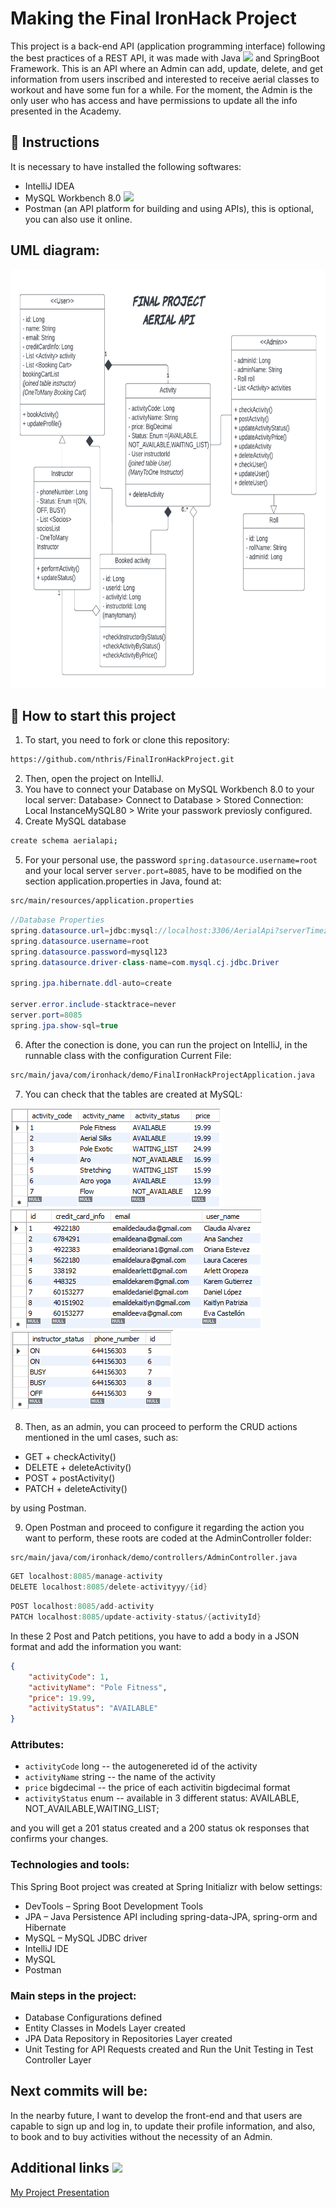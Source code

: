 # Making the Final IronHack Project
This project is a back-end API (application programming interface) following the best practices of a REST API, it was made with Java <img src="https://icongr.am/devicon/java-original.svg?size=128&color=currentColor" height="30px" weight="30px"> and SpringBoot Framework. This is an API where an Admin can add, update, delete, and get information
from users inscribed and interested to receive aerial classes to workout and have some fun for a while. For the moment, the Admin is the only user who has access and have permissions to
update all the info presented in the Academy.

## 📝 Instructions
It is necessary to have installed the following softwares:
- IntelliJ IDEA 
- MySQL Workbench 8.0 <img src="https://icongr.am/devicon/mysql-original.svg?size=64&color=currentColor" height="30px" weight="30px">
- Postman (an API platform for building and using APIs), this is optional, you can also use it online.

## UML diagram:
<img src="FINAL PROJECT UML2 .png" height="670" weight= "611">

## 🌱 How to start this project
1) To start, you need to fork or clone this repository:
```sh
https://github.com/nthris/FinalIronHackProject.git
```
2) Then, open the project on IntelliJ.
3) You have to connect your Database on MySQL Workbench 8.0 to your local server: Database> Connect to Database > Stored Connection: Local InstanceMySQL80 > Write your passwork previosly configured.
4) Create MySQL database
```sh mysql
create schema aerialapi;
```

5) For your personal use, the password `spring.datasource.username=root` and your local server `server.port=8085`, have to be modified on the section application.properties in Java, found at: 

```sh
src/main/resources/application.properties

```
 
 ```java
 //Database Properties
spring.datasource.url=jdbc:mysql://localhost:3306/AerialApi?serverTimezone=UTC
spring.datasource.username=root
spring.datasource.password=mysql123
spring.datasource.driver-class-name=com.mysql.cj.jdbc.Driver

spring.jpa.hibernate.ddl-auto=create

server.error.include-stacktrace=never
server.port=8085
spring.jpa.show-sql=true
 ```

6) After the conection is done, you can run the project on IntelliJ, in the runnable class with the configuration Current File:

```sh
src/main/java/com/ironhack/demo/FinalIronHackProjectApplication.java
```

7) You can check that the tables are created at MySQL:
<img src="activity_table.png">
<img src="user_table.png">
<img src="instructor_table.png">

8) Then, as an admin, you can proceed to perform the CRUD actions mentioned in the uml cases, such as: 
- GET + checkActivity() 
- DELETE + deleteActivity() 
- POST + postActivity() 
- PATCH + deleteActivity()

by using Postman.

9) Open Postman and proceed to configure it regarding the action you want to perform, these roots are coded at the AdminController folder:
```sh
src/main/java/com/ironhack/demo/controllers/AdminController.java
```
``` java
GET localhost:8085/manage-activity
DELETE localhost:8085/delete-activityyy/{id}
```
``` java
POST localhost:8085/add-activity
PATCH localhost:8085/update-activity-status/{activityId}
```
In these 2 Post and Patch petitions, you have to add a body in a JSON format and add the information you want: 
``` json
{
    "activityCode": 1,
    "activityName": "Pole Fitness",
    "price": 19.99,
    "activityStatus": "AVAILABLE"
}
```
### Attributes:

- `activityCode` long -- the autogenereted id of the activity
- `activityName` string -- the name of the activity
- `price` bigdecimal -- the price of each activitin bigdecimal format
- `activityStatus` enum  -- available in 3 different status: AVAILABLE, NOT_AVAILABLE,WAITING_LIST;

and you will get a 201 status created and a 200 status ok responses that confirms your changes.

### Technologies and tools:

This Spring Boot project was created at Spring Initializr with below settings:
- DevTools – Spring Boot Development Tools
- JPA – Java Persistence API including spring-data-JPA, spring-orm and Hibernate
- MySQL – MySQL JDBC driver
- IntelliJ IDE
- MySQL
- Postman

### Main steps in the project:

- Database Configurations defined
- Entity Classes in Models Layer created
- JPA Data Repository in Repositories Layer created
- Unit Testing for API Requests created and Run the Unit Testing in Test Controller Layer

## Next commits will be:
In the nearby future, I want to develop the front-end and that users are capable to sign up and log in, to update their profile information, and also, to book and to buy activities without the necessity of an Admin.

## Additional links <img src="https://icongr.am/octicons/link-external.svg?size=64&color=c0c0c0" height="30px" weight="30px"> 
[My Project Presentation](https://slides.com/nathaliaaristigueta/bold/fullscreen) 










